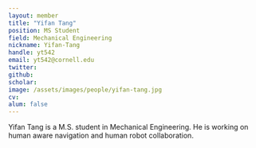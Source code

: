 ```yaml
---
layout: member
title: "Yifan Tang"
position: MS Student
field: Mechanical Engineering
nickname: Yifan-Tang
handle: yt542
email: yt542@cornell.edu
twitter:
github:
scholar:
image: /assets/images/people/yifan-tang.jpg
cv:
alum: false
---
```

Yifan Tang is a M.S. student in Mechanical Engineering. He is working on human aware navigation and human robot collaboration.
